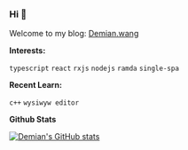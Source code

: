 ### Hi 👋

Welcome to my blog:  [Demian.wang](http://demian.wang/)

**Interests:**

<code>typescript</code>
<code>react</code>
<code>rxjs</code>
<code>nodejs</code>
<code>ramda</code>
<code>single-spa</code>


**Recent Learn:**

<code>c++</code>
<code>wysiwyw editor</code>

**Github Stats**

[![Demian's GitHub stats](https://github-readme-stats.vercel.app/api?username=demian1996)](https://github.com/anuraghazra/github-readme-stats)
